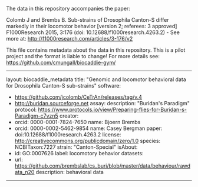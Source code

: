 The data in this repository accompanies the paper:

Colomb J and Brembs B. Sub-strains of Drosophila Canton-S differ markedly in their locomotor behavior [version 2; referees: 3 approved] F1000Research 2015, 3:176 (doi: 10.12688/f1000research.4263.2) - See more at: http://f1000research.com/articles/3-176/v2

This file contains metadata about the data in this repository. This is
a pilot project and the format is liable to change! For more details
see: https://github.com/cmungall/biocaddie-gym/

---
layout: biocaddie_metadata
title: "Genomic and locomotor behavioral data for Drosophila Canton-S sub-strains"
software:
  - https://github.com/jcolomb/CeTrAn/releases/tag/v.4
  - http://buridan.sourceforge.net
assay:
  description: "Buridan's Paradigm"
  protocol: https://www.protocols.io/view/Preparing-flies-for-Buridan-s-Paradigm-c7vzn5
creator:
 - orcid: 0000-0001-7824-7650
   name: Bjoern Brembs
 - orcid: 0000-0002-5462-9854
   name: Casey Bergman
paper: doi:10.12688/f1000research.4263.2
license: http://creativecommons.org/publicdomain/zero/1.0
species: NCBITaxon:7227
strain: "Canton-Special"
isAbout:
  - id: GO:0007626
    label: locomotory behavior
datasets:
  - url: https://github.com/brembslab/cs_buri/blob/master/data/behaviour/rawdata_n20
    description: behavioral data
---
